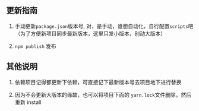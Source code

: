 ## 更新指南

1. 手动更新`package.json`版本号, 对，是手动，谁想自动化，自行配置`scripts`吧（为了方便新项目同步最新版本，这里只发小版本，别动大版本）

2. `npm publish` 发布

## 其他说明

1. 依赖项目记得都更新下依赖，可直接记下最新版本号去项目地下进行替换

2. 因为不会更新大版本的缘故，也可以将项目下面的 `yarn.lock`文件删除，然后重新 install